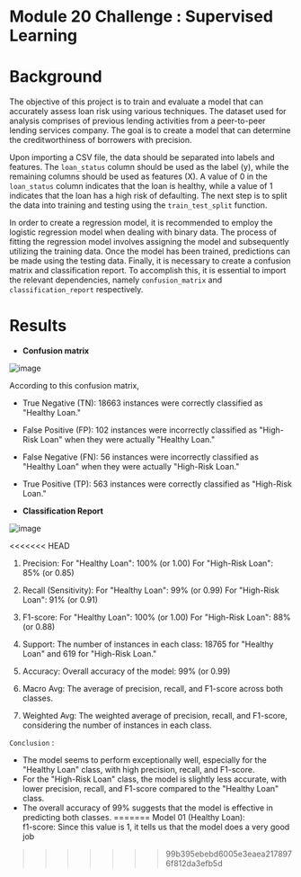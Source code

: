 # Module 20 Challenge : Supervised Learning

# Background

The objective of this project is to train and evaluate a model that can accurately assess loan risk using various techniques. The dataset used for analysis comprises of previous lending activities from a peer-to-peer lending services company. The goal is to create a model that can determine the creditworthiness of borrowers with precision. 

Upon importing a CSV file, the data should be separated into labels and features. The `loan_status` column should be used as the label (y), while the remaining columns should be used as features (X). A value of 0 in the `loan_status` column indicates that the loan is healthy, while a value of 1 indicates that the loan has a high risk of defaulting. The next step is to split the data into training and testing using the `train_test_split` function.

In order to create a regression model, it is recommended to employ the logistic regression model when dealing with binary data. The process of fitting the regression model involves assigning the model and subsequently utilizing the training data. Once the model has been trained, predictions can be made using the testing data. Finally, it is necessary to create a confusion matrix and classification report. To accomplish this, it is essential to import the relevant dependencies, namely `confusion_matrix` and `classification_report` respectively. 


# Results

* **Confusion matrix**

![image](https://github.com/lakigit/credit-risk-classification/assets/138610916/1babec63-7f6b-4c9b-883f-24c6e2bedba4)

According to this confusion matrix, 

* True Negative (TN): 18663 instances were correctly classified as "Healthy Loan."
* False Positive (FP): 102 instances were incorrectly classified as "High-Risk Loan" when they were actually "Healthy Loan."
* False Negative (FN): 56 instances were incorrectly classified as "Healthy Loan" when they were actually "High-Risk Loan."
* True Positive (TP): 563 instances were correctly classified as "High-Risk Loan."


* **Classification Report**

![image](https://github.com/lakigit/credit-risk-classification/assets/138610916/5cfc167b-b1d7-438d-b30a-c4c0673112fe)

<<<<<<< HEAD
1. Precision:
For "Healthy Loan": 100% (or 1.00)
For "High-Risk Loan": 85% (or 0.85)

2. Recall (Sensitivity):
For "Healthy Loan": 99% (or 0.99)
For "High-Risk Loan": 91% (or 0.91)

3. F1-score:
For "Healthy Loan": 100% (or 1.00)
For "High-Risk Loan": 88% (or 0.88)

4. Support:
The number of instances in each class: 18765 for "Healthy Loan" and 619 for "High-Risk Loan."

5. Accuracy:
Overall accuracy of the model: 99% (or 0.99)

6. Macro Avg:
The average of precision, recall, and F1-score across both classes.

7. Weighted Avg:
The weighted average of precision, recall, and F1-score, considering the number of instances in each class.

`Conclusion` : 

* The model seems to perform exceptionally well, especially for the "Healthy Loan" class, with high precision, recall, and F1-score.
* For the "High-Risk Loan" class, the model is slightly less accurate, with lower precision, recall, and F1-score compared to the "Healthy Loan" class.
* The overall accuracy of 99% suggests that the model is effective in predicting both classes.
=======
Model 01 (Healthy Loan): \
          f1-score: Since this value is 1, it tells us that the model does a very good job
>>>>>>> 99b395ebebd6005e3eaea2178976f812da3efb5d
